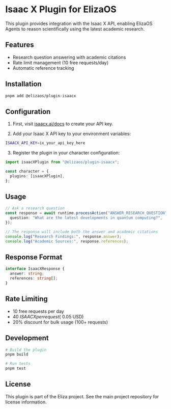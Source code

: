 # Isaac X Plugin for ElizaOS

This plugin provides integration with the Isaac X API, enabling ElizaOS Agents to reason scientifically using the latest academic research.

## Features

- Research question answering with academic citations
- Rate limit management (10 free requests/day)
- Automatic reference tracking

## Installation

```bash
pnpm add @elizaos/plugin-isaacx
```

## Configuration

1. First, visit [isaacx.ai/docs](https://isaacx.ai/docs) to create your API key.

2. Add your Isaac X API key to your environment variables:

```bash
ISAACX_API_KEY=ix_your_api_key_here
```

3. Register the plugin in your character configuration:

```typescript
import isaacXPlugin from "@elizaos/plugin-isaacx";

const character = {
  plugins: [isaacXPlugin],
};
```

## Usage

```typescript
// Ask a research question
const response = await runtime.processAction("ANSWER_RESEARCH_QUESTION", {
  question: "What are the latest developments in quantum computing?",
});

// The response will include both the answer and academic citations
console.log("Research Findings:", response.answer);
console.log("Academic Sources:", response.references);
```

## Response Format

```typescript
interface IsaacXResponse {
  answer: string;
  references: string[];
}
```

## Rate Limiting

- 10 free requests per day
- 40 $ISAACX per request (~$0.05 USD)
- 20% discount for bulk usage (100+ requests)

## Development

```bash
# Build the plugin
pnpm build

# Run tests
pnpm test
```

## License

This plugin is part of the Eliza project. See the main project repository for license information.
